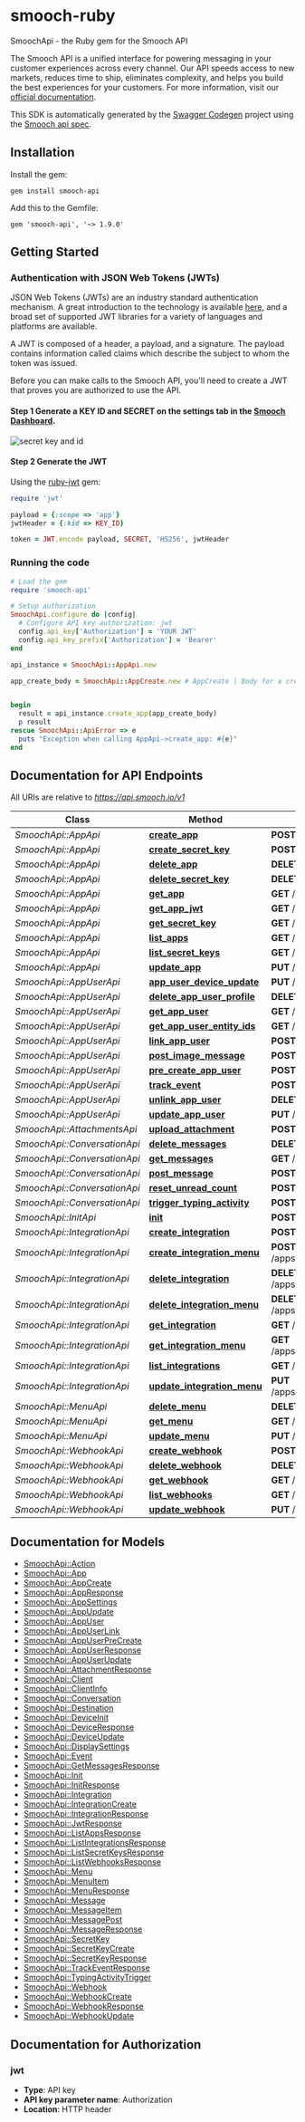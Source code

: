 # smooch-ruby

SmoochApi - the Ruby gem for the Smooch API

The Smooch API is a unified interface for powering messaging in your customer experiences across every channel. Our API speeds access to new markets, reduces time to ship, eliminates complexity, and helps you build the best experiences for your customers. For more information, visit our [official documentation](https://docs.smooch.io).

This SDK is automatically generated by the [Swagger Codegen](https://github.com/swagger-api/swagger-codegen) project using the [Smooch api spec](https://github.com/smooch/api-spec).

## Installation

Install the gem:

```shell
gem install smooch-api
```

Add this to the Gemfile:

    gem 'smooch-api', '~> 1.9.0'

## Getting Started

### Authentication with JSON Web Tokens (JWTs)

JSON Web Tokens (JWTs) are an industry standard authentication mechanism. A great introduction to the technology is available [here](https://jwt.io/introduction/), and a broad set of supported JWT libraries for a variety of languages and platforms are available.

A JWT is composed of a header, a payload, and a signature. The payload contains information called claims which describe the subject to whom the token was issued.

Before you can make calls to the Smooch API, you'll need to create a JWT that proves you are authorized to use the API.

#### **Step 1** Generate a KEY ID and SECRET on the settings tab in the [Smooch Dashboard](https://app.smooch.io/).

![secret key and id](https://docs.smooch.io/images/secret_keys.png)

 #### **Step 2** Generate the JWT

Using the [ruby-jwt](https://github.com/jwt/ruby-jwt) gem:

```ruby
require 'jwt'

payload = {:scope => 'app'}
jwtHeader = {:kid => KEY_ID}

token = JWT.encode payload, SECRET, 'HS256', jwtHeader
```

### Running the code

```ruby
# Load the gem
require 'smooch-api'

# Setup authorization
SmoochApi.configure do |config|
  # Configure API key authorization: jwt
  config.api_key['Authorization'] = 'YOUR JWT'
  config.api_key_prefix['Authorization'] = 'Bearer'
end

api_instance = SmoochApi::AppApi.new

app_create_body = SmoochApi::AppCreate.new # AppCreate | Body for a createApp request.


begin
  result = api_instance.create_app(app_create_body)
  p result
rescue SmoochApi::ApiError => e
  puts "Exception when calling AppApi->create_app: #{e}"
end

```

## Documentation for API Endpoints

All URIs are relative to *https://api.smooch.io/v1*

Class | Method | HTTP request | Description
------------ | ------------- | ------------- | -------------
*SmoochApi::AppApi* | [**create_app**](docs/AppApi.md#create_app) | **POST** /apps | 
*SmoochApi::AppApi* | [**create_secret_key**](docs/AppApi.md#create_secret_key) | **POST** /apps/{appId}/keys | 
*SmoochApi::AppApi* | [**delete_app**](docs/AppApi.md#delete_app) | **DELETE** /apps/{appId} | 
*SmoochApi::AppApi* | [**delete_secret_key**](docs/AppApi.md#delete_secret_key) | **DELETE** /apps/{appId}/keys/{keyId} | 
*SmoochApi::AppApi* | [**get_app**](docs/AppApi.md#get_app) | **GET** /apps/{appId} | 
*SmoochApi::AppApi* | [**get_app_jwt**](docs/AppApi.md#get_app_jwt) | **GET** /apps/{appId}/keys/{keyId}/jwt | 
*SmoochApi::AppApi* | [**get_secret_key**](docs/AppApi.md#get_secret_key) | **GET** /apps/{appId}/keys/{keyId} | 
*SmoochApi::AppApi* | [**list_apps**](docs/AppApi.md#list_apps) | **GET** /apps | 
*SmoochApi::AppApi* | [**list_secret_keys**](docs/AppApi.md#list_secret_keys) | **GET** /apps/{appId}/keys | 
*SmoochApi::AppApi* | [**update_app**](docs/AppApi.md#update_app) | **PUT** /apps/{appId} | 
*SmoochApi::AppUserApi* | [**app_user_device_update**](docs/AppUserApi.md#app_user_device_update) | **PUT** /appusers/{userId}/devices/{deviceId} | 
*SmoochApi::AppUserApi* | [**delete_app_user_profile**](docs/AppUserApi.md#delete_app_user_profile) | **DELETE** /appusers/{userId}/profile | 
*SmoochApi::AppUserApi* | [**get_app_user**](docs/AppUserApi.md#get_app_user) | **GET** /appusers/{userId} | 
*SmoochApi::AppUserApi* | [**get_app_user_entity_ids**](docs/AppUserApi.md#get_app_user_entity_ids) | **GET** /appusers/{userId}/channels | 
*SmoochApi::AppUserApi* | [**link_app_user**](docs/AppUserApi.md#link_app_user) | **POST** /appusers/{userId}/channels | 
*SmoochApi::AppUserApi* | [**post_image_message**](docs/AppUserApi.md#post_image_message) | **POST** /appusers/{userId}/images | 
*SmoochApi::AppUserApi* | [**pre_create_app_user**](docs/AppUserApi.md#pre_create_app_user) | **POST** /appusers | 
*SmoochApi::AppUserApi* | [**track_event**](docs/AppUserApi.md#track_event) | **POST** /appusers/{userId}/events | 
*SmoochApi::AppUserApi* | [**unlink_app_user**](docs/AppUserApi.md#unlink_app_user) | **DELETE** /appusers/{userId}/channels/{channel} | 
*SmoochApi::AppUserApi* | [**update_app_user**](docs/AppUserApi.md#update_app_user) | **PUT** /appusers/{userId} | 
*SmoochApi::AttachmentsApi* | [**upload_attachment**](docs/AttachmentsApi.md#upload_attachment) | **POST** /apps/{appId}/attachments | 
*SmoochApi::ConversationApi* | [**delete_messages**](docs/ConversationApi.md#delete_messages) | **DELETE** /appusers/{userId}/messages | 
*SmoochApi::ConversationApi* | [**get_messages**](docs/ConversationApi.md#get_messages) | **GET** /appusers/{userId}/messages | 
*SmoochApi::ConversationApi* | [**post_message**](docs/ConversationApi.md#post_message) | **POST** /appusers/{userId}/messages | 
*SmoochApi::ConversationApi* | [**reset_unread_count**](docs/ConversationApi.md#reset_unread_count) | **POST** /appusers/{userId}/conversation/read | 
*SmoochApi::ConversationApi* | [**trigger_typing_activity**](docs/ConversationApi.md#trigger_typing_activity) | **POST** /appusers/{userId}/conversation/activity | 
*SmoochApi::InitApi* | [**init**](docs/InitApi.md#init) | **POST** /init | 
*SmoochApi::IntegrationApi* | [**create_integration**](docs/IntegrationApi.md#create_integration) | **POST** /apps/{appId}/integrations | 
*SmoochApi::IntegrationApi* | [**create_integration_menu**](docs/IntegrationApi.md#create_integration_menu) | **POST** /apps/{appId}/integrations/{integrationId}/menu | 
*SmoochApi::IntegrationApi* | [**delete_integration**](docs/IntegrationApi.md#delete_integration) | **DELETE** /apps/{appId}/integrations/{integrationId} | 
*SmoochApi::IntegrationApi* | [**delete_integration_menu**](docs/IntegrationApi.md#delete_integration_menu) | **DELETE** /apps/{appId}/integrations/{integrationId}/menu | 
*SmoochApi::IntegrationApi* | [**get_integration**](docs/IntegrationApi.md#get_integration) | **GET** /apps/{appId}/integrations/{integrationId} | 
*SmoochApi::IntegrationApi* | [**get_integration_menu**](docs/IntegrationApi.md#get_integration_menu) | **GET** /apps/{appId}/integrations/{integrationId}/menu | 
*SmoochApi::IntegrationApi* | [**list_integrations**](docs/IntegrationApi.md#list_integrations) | **GET** /apps/{appId}/integrations | 
*SmoochApi::IntegrationApi* | [**update_integration_menu**](docs/IntegrationApi.md#update_integration_menu) | **PUT** /apps/{appId}/integrations/{integrationId}/menu | 
*SmoochApi::MenuApi* | [**delete_menu**](docs/MenuApi.md#delete_menu) | **DELETE** /menu | 
*SmoochApi::MenuApi* | [**get_menu**](docs/MenuApi.md#get_menu) | **GET** /menu | 
*SmoochApi::MenuApi* | [**update_menu**](docs/MenuApi.md#update_menu) | **PUT** /menu | 
*SmoochApi::WebhookApi* | [**create_webhook**](docs/WebhookApi.md#create_webhook) | **POST** /apps/{appId}/webhooks | 
*SmoochApi::WebhookApi* | [**delete_webhook**](docs/WebhookApi.md#delete_webhook) | **DELETE** /apps/{appId}/webhooks/{webhookId} | 
*SmoochApi::WebhookApi* | [**get_webhook**](docs/WebhookApi.md#get_webhook) | **GET** /apps/{appId}/webhooks/{webhookId} | 
*SmoochApi::WebhookApi* | [**list_webhooks**](docs/WebhookApi.md#list_webhooks) | **GET** /apps/{appId}/webhooks | 
*SmoochApi::WebhookApi* | [**update_webhook**](docs/WebhookApi.md#update_webhook) | **PUT** /apps/{appId}/webhooks/{webhookId} | 


## Documentation for Models

 - [SmoochApi::Action](docs/Action.md)
 - [SmoochApi::App](docs/App.md)
 - [SmoochApi::AppCreate](docs/AppCreate.md)
 - [SmoochApi::AppResponse](docs/AppResponse.md)
 - [SmoochApi::AppSettings](docs/AppSettings.md)
 - [SmoochApi::AppUpdate](docs/AppUpdate.md)
 - [SmoochApi::AppUser](docs/AppUser.md)
 - [SmoochApi::AppUserLink](docs/AppUserLink.md)
 - [SmoochApi::AppUserPreCreate](docs/AppUserPreCreate.md)
 - [SmoochApi::AppUserResponse](docs/AppUserResponse.md)
 - [SmoochApi::AppUserUpdate](docs/AppUserUpdate.md)
 - [SmoochApi::AttachmentResponse](docs/AttachmentResponse.md)
 - [SmoochApi::Client](docs/Client.md)
 - [SmoochApi::ClientInfo](docs/ClientInfo.md)
 - [SmoochApi::Conversation](docs/Conversation.md)
 - [SmoochApi::Destination](docs/Destination.md)
 - [SmoochApi::DeviceInit](docs/DeviceInit.md)
 - [SmoochApi::DeviceResponse](docs/DeviceResponse.md)
 - [SmoochApi::DeviceUpdate](docs/DeviceUpdate.md)
 - [SmoochApi::DisplaySettings](docs/DisplaySettings.md)
 - [SmoochApi::Event](docs/Event.md)
 - [SmoochApi::GetMessagesResponse](docs/GetMessagesResponse.md)
 - [SmoochApi::Init](docs/Init.md)
 - [SmoochApi::InitResponse](docs/InitResponse.md)
 - [SmoochApi::Integration](docs/Integration.md)
 - [SmoochApi::IntegrationCreate](docs/IntegrationCreate.md)
 - [SmoochApi::IntegrationResponse](docs/IntegrationResponse.md)
 - [SmoochApi::JwtResponse](docs/JwtResponse.md)
 - [SmoochApi::ListAppsResponse](docs/ListAppsResponse.md)
 - [SmoochApi::ListIntegrationsResponse](docs/ListIntegrationsResponse.md)
 - [SmoochApi::ListSecretKeysResponse](docs/ListSecretKeysResponse.md)
 - [SmoochApi::ListWebhooksResponse](docs/ListWebhooksResponse.md)
 - [SmoochApi::Menu](docs/Menu.md)
 - [SmoochApi::MenuItem](docs/MenuItem.md)
 - [SmoochApi::MenuResponse](docs/MenuResponse.md)
 - [SmoochApi::Message](docs/Message.md)
 - [SmoochApi::MessageItem](docs/MessageItem.md)
 - [SmoochApi::MessagePost](docs/MessagePost.md)
 - [SmoochApi::MessageResponse](docs/MessageResponse.md)
 - [SmoochApi::SecretKey](docs/SecretKey.md)
 - [SmoochApi::SecretKeyCreate](docs/SecretKeyCreate.md)
 - [SmoochApi::SecretKeyResponse](docs/SecretKeyResponse.md)
 - [SmoochApi::TrackEventResponse](docs/TrackEventResponse.md)
 - [SmoochApi::TypingActivityTrigger](docs/TypingActivityTrigger.md)
 - [SmoochApi::Webhook](docs/Webhook.md)
 - [SmoochApi::WebhookCreate](docs/WebhookCreate.md)
 - [SmoochApi::WebhookResponse](docs/WebhookResponse.md)
 - [SmoochApi::WebhookUpdate](docs/WebhookUpdate.md)


## Documentation for Authorization


### jwt

- **Type**: API key
- **API key parameter name**: Authorization
- **Location**: HTTP header

